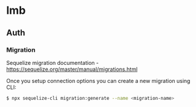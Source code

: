 # lmb

## Auth

### Migration

Sequelize migration documentation - https://sequelize.org/master/manual/migrations.html

Once you setup connection options you can create a new migration using CLI:

```bash
$ npx sequelize-cli migration:generate --name <migration-name>
```

